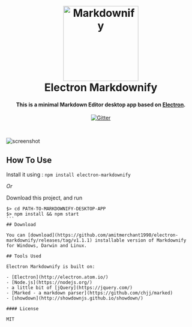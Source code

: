 
<h1 align="center">
  <br>
  <a href="http://www.amitmerchant.com/electron-markdownify"><img src="https://raw.githubusercontent.com/amitmerchant1990/electron-markdownify/master/img/markdownify.png" alt="Markdownify" width="200"></a>
  <br>
  Electron Markdownify
  <br>
</h1>

<h4 align="center">This is a minimal Markdown Editor desktop app based on <a href="http://electron.atom.io" target="_blank">Electron</a>.</h4>

<p align="center">
  <a href="https://badge.fury.io/js/electron-markdownify">
    <img src="https://badge.fury.io/js/electron-markdownify.svg"
         alt="Gitter">
  </a>
  
</p>
<br>

![screenshot](https://raw.githubusercontent.com/amitmerchant1990/electron-markdownify/master/img/markdownify.gif)

## How To Use

Install it using : `npm install electron-markdownify`

*Or*

Download this project, and run

````
$> cd PATH-TO-MARKDOWNIFY-DESKTOP-APP
$> npm install && npm start
```
## Download

You can [download](https://github.com/amitmerchant1990/electron-markdownify/releases/tag/v1.1.1) installable version of Markdownify for Windows, Darwin and Linux.

## Tools Used

Electron Markdownify is built on:

- [Electron](http://electron.atom.io/)
- [Node.js](https://nodejs.org/)
- a little bit of [jQuery](https://jquery.com/)
- [Marked - a markdown parser](https://github.com/chjj/marked)
- [showdown](http://showdownjs.github.io/showdown/)

#### License

MIT

